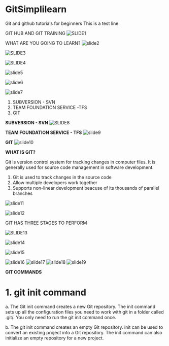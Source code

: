 # GitSimplilearn
Git and github tutorials for beginners
This is a test line

GIT HUB AND GIT TRAINING
![SLIDE1](sld1.JPG)

WHAT ARE YOU GOING TO LEARN?
![slide2](sld2.JPG)

![SLIDE3](sld3.JPG)

![SLIDE4](sld4.JPG)

![slide5](sld5.JPG)

![slide6](sld6.JPG)

![slide7](sld7.JPG)

1. SUBVERSION - SVN
2. TEAM FOUNDATION SERVICE -TFS
3. GIT

**SUBVERSION - SVN**
![SLIDE8](sld8.JPG)

**TEAM FOUNDATION SERVICE - TFS**
![slide9](sld9.JPG)

**GIT**
![slide10](sld10.JPG)

**WHAT IS GIT?**

Git is version control system for tracking changes in computer files. It is generally used for source code management in software development.

1. Git is used to track changes in the source code
2. Allow multiple developers work together
3. Supports non-linear development beacuse of its thousands of parallel branches

![slide11](sld11.JPG)


![slide12](sld12.JPG)

GIT HAS THREE STAGES TO PERFORM

![SLIDE13](sld13.JPG)

![slide14](sld14.JPG)

![slide15](sld15.JPG)

![slide16](sld16.JPG)
![slide17](sld17.JPG)
![slide18](sld18.JPG)
![slide19](sld19.JPG)


**GIT COMMANDS**

# 1. git init command
a. The Git init command creates a new Git repository. The init command sets up all the configuration files you need to work with git in a folder called .git/. You only need to run the git init command once.

b. The git init command creates an empty Git repository. init can be used to convert an existing project into a Git repository. The init command can also initialize an empty repository for a new project.